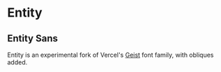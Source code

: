 # Entity

## Entity Sans

Entity is an experimental fork of Vercel's [Geist](https://github.com/vercel/geist-font) font family, with obliques added.